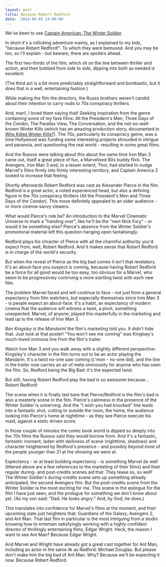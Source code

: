 ```yaml
---
layout: post
title: Because Robert Redford
date: '2014-04-03 14:00:00'
---
```


We've been to see [Captain American: The Winter Soldier](http://www.imdb.com/title/tt1843866/). 

In short it's a rollicking adventure mainly, as I explained to my kids, "because Robert Redford!". To which they were bemused. And you may be too, so I'll explain - but beware, there are spoilers ahead.

The first two-thirds of the film, which sit on the line between thriller and action, and then bobbed from side to side, dipping into both as needed is excellent.

(The third act is a bit more predictably straightforward and bombastic, but it does that in a well, entertaining fashion.)

While making the film the directors, the Russo brothers weren't candid about their intention to carry nods to 70s conspiracy thrillers.

And, man!, I loved them saying that! 
Seeking inspiration from the genre containing some of my fave films: All the President's Men, Three Days of the Condor, The Parallax View, The Conversation, and the not-so-well-known Winter Kills (which has an amazing production story, documented in [Who Killed Winter Kills?](http://www.youtube.com/watch?v=P0AMKntDQZ8)). The 70s, particularly its conspiracy genre, was a time Hollywood was funding some interesting projects shrouded in intrigue and paranoia, and questioning the real world - resulting in some great films.

And the Russos were talking about this about the same time Iron Man 3 came out, itself a great piece of fun, a Marvelised 80s buddy flick. The Avengers, Iron Man 3 and, to a lesser extent, Thor, had started to nudge Marvel's films firmly into firmly interesting territory, and Captain America 2 looked to increase that feeling.

Shortly afterwards Robert Redford was cast as Alexander Pierce in the film. Redford is a great actor, a noted experienced head, but also a defining figure in the 70s conspiracy thrillers (All the President's Men and Three Days of the Condor). This move definitely appealed to an older audience - or more cinema-savvy viewers. 

What would Pierce's role be? An introduction to the Marvel Cinematic Universe to mark a "handing over", like he'll be the "next Nick Fury" - or would it be something else? Pierce's absence from the Winter Soldier's promotional material left this question hanging open tantalisingly.

Redford plays his chracter of Pierce with all the charmful authority you'd expect from, well, Robert Redford. And it makes sense that Robert Redford is in charge of the world's security.

But when the reveal of Pierce as the big bad comes it isn't that revelatory. It's an about-face you suspect is coming, because having Robert Redford be a force for all good would be too easy, too obvious for a Marvel, who seem to be progressively contriving a more startling twist with each new film.

The problem Marvel faced and will continue to face  - not just from a general expectancy from film watchers, but especially themselves since Iron Man 3 - is people expect an about-face. It's a habit, an expectancy of modern cinema that the audience will witness a twist, a pivot, something unexpected. Marvel, of anyone, played this masterfully in the marketing and lead up to the release of Iron Man 3.

*Ben Kingsley is the Mandarin!* the film's marketing told you. It didn't hide that. Just look at that poster! "You won't see me coming" was Kinglsey's much-loved ominous line from the film's trailer.

Watch Iron Man 3 and you walk away with a slightly different perspective: Kingsley's character in the film turns out to be an actor playing the Mandarin. It's a twist no-one saw coming (c'mon - no-one did), and the line in the trailer now carries an air of meta ominousity for anyone who has seen the film. So, Redford being the Big Bad: it's the expected twist.

But still, having Robert Redford play the bad is so awesome because... Robert Redford!

The scene when it is finally laid bare that Pierce/Redford is the film's bad is also a masterly scene in the film. Pierce's calmness in the presence of the Winter Soldier is unnerving. And the "I wish you had knocked" line leads into a fantastic shot, cutting to outside the room, the home, the audience looking into Pierce's home at nighttime - as they see Pierce execute his maid, against a static driven score.

In those couple of minutes the comic book world is dipped so deeply into the 70s films the Russos said they would borrow from. And it's a fantastic, fantastic moment, laden with darkness of scene (nighttime, shadows) and character heightened by Redford's presence - and possibly beyond most of the people younger than 21 at the showing we were at.

Expectancy - or at least building expectancy - is something Marvel do well (littered above are a few references to the marketing of their films) and their regular during- and post-credits scenes aid that. They tease so, so well! The Winter Soldier's during-credits scene sets up something already anticipated, the second Avengers film. But the post-credits scene from the Winter Solider is the most exciting for me. This scene in the epilogue for the film I have just seen, and the prologue for something we don't know about yet. (As my son said: "Dad. He looks *angry*." And, by God, he does.)

This translates into confidence for Marvel's films at the moment, and their upcoming slate just heightens that: Guardians of the Galaxy, Avengers 2, and Ant Man. That last film in particular is the most intriguing from a studio knowing how to entertain satisfyingly working with a highly confident director of thrillingly entertaining films, Edgar Wright. Heck, the reason I want to see Ant Man? Because Edgar Wright.

And Marvel and Wright have already got a great cast together for Ant Man, including an actor in the same ilk as Redford: Michael Douglas. But please don't make him the big bad of Ant Man. Why? Because we'll be expecting it now. Because Robert Redford.